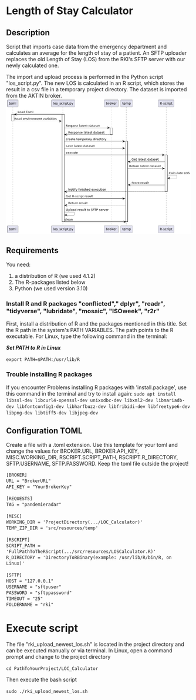 # Length of Stay Calculator
## Description
Script that imports case data from the emergency department and calculates an average for the length of stay of a patient. An SFTP uploader replaces the old Length of Stay (LOS) from the RKI's SFTP server with our newly calculated one.

The import and upload process is performed in the Python script "los_script.py". The new LOS is calculated in an R script, which stores the result in a csv file in a temporary project directory. The dataset is imported from the AKTIN broker.
![activity_diagram240430.png](activity_diagram240430.png)

## Requirements
You need:
1. a distribution of R (we used 4.1.2)
2. The R-packages listed below
3. Python (we used version 3.10) 

### Install R and R packages "conflicted"," dplyr", "readr", "tidyverse", "lubridate", "mosaic", "ISOweek", "r2r"
First, install a distribution of R and the packages mentioned in this title.
Set the R path in the system's PATH VARIABLES. The path points to the R executable. For Linux, type the following command in the terminal: 

***Set PATH to R in Linux*** 

```export PATH=$PATH:/usr/lib/R```

### Trouble installing R packages
If you encounter Problems installing R packages with 'install.package', use this command in the terminal and try to install again:
```sudo apt install libssl-dev libcurl4-openssl-dev unixodbc-dev libxml2-dev libmariadb-dev libfontconfig1-dev libharfbuzz-dev libfribidi-dev libfreetype6-dev libpng-dev libtiff5-dev libjpeg-dev```

## Configuration TOML
Create a file with a .toml extension. Use this template for your toml and change the values for BROKER.URL, BROKER.API_KEY, MISC.WORKING_DIR, RSCRIPT.SCRIPT_PATH, RSCRIPT.R_DIRECTORY, SFTP.USERNAME, SFTP.PASSWORD. Keep the toml file outside the project!

```
[BROKER]
URL = "BrokerURL"
API_KEY = "YourBrokerKey"

[REQUESTS]
TAG = "pandemieradar"

[MISC]
WORKING_DIR = 'ProjectDirectory(.../LOC_Calculator)'
TEMP_ZIP_DIR = 'src/resources/temp'

[RSCRIPT]
SCRIPT_PATH = 'FullPathToTheRScript(.../src/resources/LOSCalculator.R)'
R_DIRECTORY = 'DirectoryToRBinary(example: /usr/lib/R/bin/R, on Linux)'

[SFTP]
HOST = "127.0.0.1"
USERNAME = "sftpuser"
PASSWORD = "sftppassword"
TIMEOUT = "25"
FOLDERNAME = "rki"
```

# Execute script
The file "rki_upload_newest_los.sh" is located in the project directory and can be executed manually or via terminal. In Linux, open a command prompt and change to the project directory

```cd PathToYourProject/LOC_Calculator```

Then execute the bash script

```sudo ./rki_upload_newest_los.sh```


